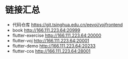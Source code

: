 # 链接汇总

- 代码仓库 <https://git.tsinghua.edu.cn/eevoj/vojfrontend>
- book <http://166.111.223.64:20999>
- flutter-exercise <http://166.111.223.64:20000>
- flutter-voj <http://166.111.223.64:20001>
- flutter-demo <http://166.111.223.64:20233>
- flutter-cos <http://166.111.223.64:28001>
